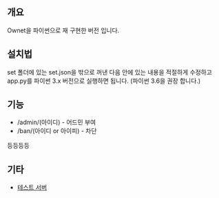 ﻿## 개요
Ownet을 파이썬으로 재 구현한 버전 입니다.

## 설치법
set 폴더에 있는 set.json을 밖으로 꺼낸 다음 안에 있는 내용을 적절하게 수정하고 app.py를 파이썬 3.x 버전으로 실행하면 됩니다. (파이썬 3.6을 권장 합니다.)

## 기능
 * /admin/(아이디) - 어드민 부여
 * /ban/(아이디 or 아이피) - 차단

등등등등

## 기타
 * [테스트 서버](https://namu.ml/)